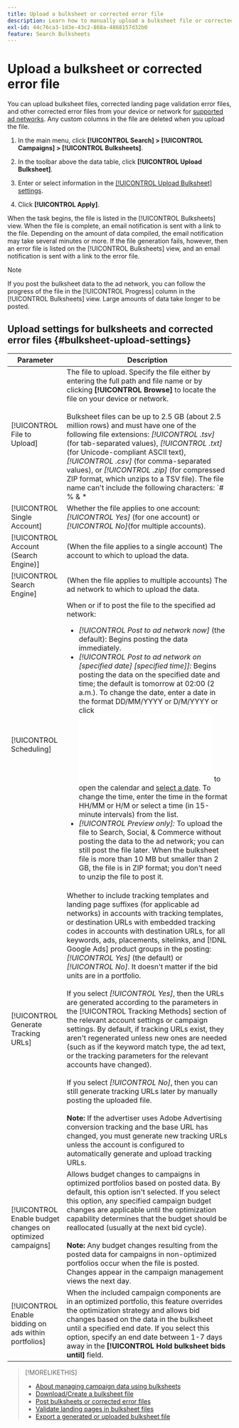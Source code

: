 ```yaml
---
title: Upload a bulksheet or corrected error file
description: Learn how to manually upload a bulksheet file or corrected landing page validation error file.
exl-id: 44c76ca3-1d3e-43c2-868a-4868157d32b0
feature: Search Bulksheets
---
```

# Upload a bulksheet or corrected error file

You can upload bulksheet files, corrected landing page validation error files, and other corrected error files from your device or network for [supported ad networks](bulksheet-about.md#bulksheet-functionality-by-network). Any custom columns in the file are deleted when you upload the file.

1. In the main menu, click **[!UICONTROL Search] > [!UICONTROL Campaigns] > [!UICONTROL Bulksheets]**.

1. In the toolbar above the data table, click **[!UICONTROL Upload Bulksheet]**.

1. Enter or select information in the [[!UICONTROL Upload Bulksheet] settings](#bulksheet-upload-settings).

1. Click **[!UICONTROL Apply]**.

When the task begins, the file is listed in the [!UICONTROL Bulksheets] view. When the file is complete, an email notification is sent with a link to the file. Depending on the amount of data compiled, the email notification may take several minutes or more. If the file generation fails, however, then an error file is listed on the [!UICONTROL Bulksheets] view, and an email notification is sent with a link to the error file.

>[!NOTE]
>
>If you post the bulksheet data to the ad network, you can follow the progress of the file in the [!UICONTROL Progress] column in the [!UICONTROL Bulksheets] view. Large amounts of data take longer to be posted.

## Upload settings for bulksheets and corrected error files {#bulksheet-upload-settings}

| Parameter | Description |
|----|----|
| [!UICONTROL File to Upload] | The file to upload. Specify the file either by entering the full path and file name or by clicking <b>[!UICONTROL Browse]</b> to locate the file on your device or network.<br><br>Bulksheet files can be up to 2.5 GB (about 2.5 million rows) and must have one of the following file extensions: <i>[!UICONTROL .tsv]</i> (for tab-separated values), <i>[!UICONTROL .txt]</i> (for Unicode-compliant ASCII text), <i>[!UICONTROL .csv]</i> (for comma-separated values), or <i>[!UICONTROL .zip]</i> (for compressed ZIP format, which unzips to a TSV file). The file name can't include the following characters: `# % &amp; * | \ : &quot; &lt; &gt; . ? /`<br><br><b>Tip:</b> For data that includes international characters, use files in TSV or TXT format. |
| [!UICONTROL Single Account] | Whether the file applies to one account: <i>[!UICONTROL Yes]</i> (for one account) or <i>[!UICONTROL No]</i>(for multiple accounts). |
| [!UICONTROL Account (Search Engine)] | (When the file applies to a single account) The account to which to upload the data. |
| [!UICONTROL Search Engine] | (When the file applies to multiple accounts) The ad network to which to upload the data. |
| [!UICONTROL Scheduling] | When or if to post the file to the specified ad network:<ul><li><i>[!UICONTROL Post to ad network now]</i> (the default): Begins posting the data immediately.</li><li><i>[!UICONTROL Post to ad network on \[specified date\] \[specified time\]]:</i> Begins posting the data on the specified date and time; the default is tomorrow at 02:00 (2 a.m.). To change the date, enter a date in the format DD/MM/YYYY or D/M/YYYY or click ![Calendar](/help/search-social-commerce/common-tasks/navigation-editing-selection/calendar.md "Calendar") to open the calendar and [select a date](/help/search-social-commerce/common-tasks/navigation-editing-selection/calendar.md). To change the time, enter the time in the format HH/MM or H/M or select a time (in 15-minute intervals) from the list.</li><li><i>[!UICONTROL Preview only]:</i> To upload the file to Search, Social, & Commerce without posting the data to the ad network; you can still post the file later. When the bulksheet file is more than 10 MB but smaller than 2 GB, the file is in ZIP format; you don't need to unzip the file to post it.</li></ul> |
| [!UICONTROL Generate Tracking URLs] | Whether to include tracking templates and landing page suffixes (for applicable ad networks) in accounts with tracking templates, or destination URLs with embedded tracking codes in accounts with destination URLs, for all keywords, ads, placements, sitelinks, and [!DNL Google Ads] product groups in the posting: <i>[!UICONTROL Yes]</i> (the default) or <i>[!UICONTROL No]</i>. It doesn't matter if the bid units are in a portfolio.<br><br>If you select <i>[!UICONTROL Yes]</i>, then the URLs are generated according to the parameters in the [!UICONTROL Tracking Methods] section of the relevant account settings or campaign settings. By default, if tracking URLs exist, they aren't regenerated unless new ones are needed (such as if the keyword match type, the ad text, or the tracking parameters for the relevant accounts have changed).<br><br>If you select <i>[!UICONTROL No]</i>, then you can still generate tracking URLs later by manually posting the uploaded file.<br><br><b>Note:</b> If the advertiser uses Adobe Advertising conversion tracking and the base URL has changed, you must generate new tracking URLs unless the account is configured to automatically generate and upload tracking URLs. |
| [!UICONTROL Enable budget changes on optimized campaigns] | Allows budget changes to campaigns in optimized portfolios based on posted data. By default, this option isn't selected. If you select this option, any specified campaign budget changes are applicable until the optimization capability determines that the budget should be reallocated (usually at the next bid cycle).<br><br><b>Note:</b> Any budget changes resulting from the posted data for campaigns in non-optimized portfolios occur when the file is posted. Changes appear in the campaign management views the next day. |
| [!UICONTROL Enable bidding on ads within portfolios] | When the included campaign components are in an optimized portfolio, this feature overrides the optimization strategy and allows bid changes based on the data in the bulksheet until a specified end date. If you select this option, specify an end date between 1-7 days away in the **[!UICONTROL Hold bulksheet bids until]** field. |

>[!MORELIKETHIS]
>
>* [About managing campaign data using bulksheets](bulksheet-about.md)
>* [Download/Create a bulksheet file](bulksheet-download.md)
>* [Post bulksheets or corrected error files](bulksheet-post.md)
>* [Validate landing pages in bulksheet files](bulksheet-validate-landing-pages.md)
>* [Export a generated or uploaded bulksheet file](bulksheet-export.md)
